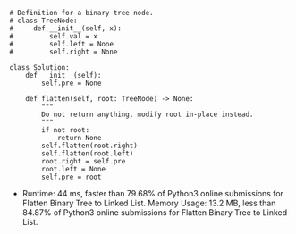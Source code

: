 ```
# Definition for a binary tree node.
# class TreeNode:
#     def __init__(self, x):
#         self.val = x
#         self.left = None
#         self.right = None

class Solution:
    def __init__(self):
        self.pre = None
        
    def flatten(self, root: TreeNode) -> None:
        """
        Do not return anything, modify root in-place instead.
        """
        if not root:
            return None
        self.flatten(root.right)
        self.flatten(root.left)
        root.right = self.pre
        root.left = None
        self.pre = root
```

- Runtime: 44 ms, faster than 79.68% of Python3 online submissions for Flatten Binary Tree to Linked List.
Memory Usage: 13.2 MB, less than 84.87% of Python3 online submissions for Flatten Binary Tree to Linked List.
